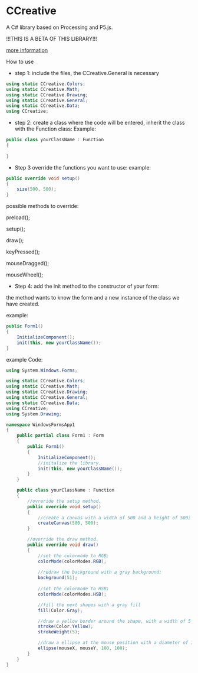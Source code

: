 # CCreative
A C# library based on Processing and P5.js.

!!!THIS IS A BETA OF THIS LIBRARY!!!

[more information](https://p5js.org/reference/)

How to use 
* step 1: include the files, the CCreative.General is necessary
```cs
using static CCreative.Colors;
using static CCreative.Math;
using static CCreative.Drawing;
using static CCreative.General;
using static CCreative.Data;
using CCreative;
```
* step 2: create a class where the code will be entered, inherit the class with the Function class:
Example:
```cs
public class yourClassName : Function 
{
    
}
```
* Step 3 override the functions you want to use:
example:
```cs
public override void setup()
{
    size(500, 500);
}
```
possible methods to override:

preload();

setup();

draw();

keyPressed();

mouseDragged();

mouseWheel();


* Step 4: add the init method to the constructor of your form:

the method wants to know the form and a new instance of the class we have created.

example:
```cs
public Form1()
{
    InitializeComponent();
    init(this, new yourClassName());
}
```      
example Code:
```cs
using System.Windows.Forms;

using static CCreative.Colors;
using static CCreative.Math;
using static CCreative.Drawing;
using static CCreative.General;
using static CCreative.Data;
using CCreative;
using System.Drawing;

namespace WindowsFormsApp1
{
    public partial class Form1 : Form
    {
        public Form1()
        {
            InitializeComponent();
            //initalize the library.
            init(this, new yourClassName());
        }
    }

    public class yourClassName : Function
    {
        //ovreride the setup method.
        public override void setup()
        {
            //create a canvas with a width of 500 and a height of 500;
            createCanvas(500, 500);
        }

        //override the draw method.
        public override void draw()
        {
            //set the colormode to RGB;
            colorMode(colorModes.RGB);
						
            //redraw the background with a gray background;
            background(51);
            
            //set the colormode to HSB;
            colorMode(colorModes.HSB);

            //fill the next shapes with a gray fill
            fill(Color.Gray);

            //draw a yellow border around the shape, with a width of 5
            stroke(Color.Yellow);
            strokeWeight(5);

            //draw a ellipse at the mouse position with a diameter of 100px
            ellipse(mouseX, mouseY, 100, 100);
        }
    }
}        
```

